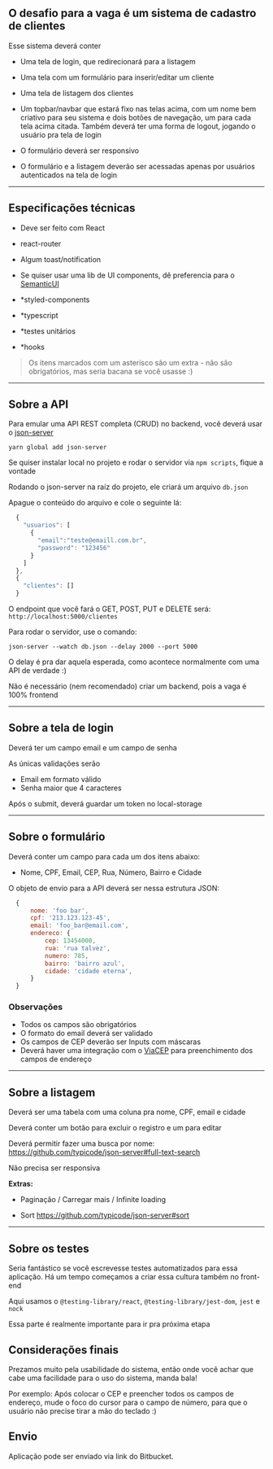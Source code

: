 ## **O desafio para a vaga é um sistema de cadastro de clientes**

Esse sistema deverá conter

- Uma tela de login, que redirecionará para a listagem

- Uma tela com um formulário para inserir/editar um cliente

- Uma tela de listagem dos clientes

- Um topbar/navbar que estará fixo nas telas acima, com um nome bem criativo para seu sistema e dois botões de navegação, um para cada tela acima citada. Também deverá ter uma forma de logout, jogando o usuário pra tela de login

- O formulário deverá ser responsivo

- O formulário e a listagem deverão ser acessadas apenas por usuários autenticados na tela de login
  
---

## Especificações técnicas

- Deve ser feito com React

- react-router

- Algum toast/notification

- Se quiser usar uma lib de UI components, dê preferencia para o [SemanticUI](http://react.semantic-ui.com/)

- *styled-components

- *typescript

- *testes unitários

- *hooks

> Os itens marcados com um asterísco são um extra - não são obrigatórios, mas seria bacana se você usasse :)

---

## Sobre a API

Para emular uma API REST completa (CRUD) no backend, você deverá usar o [json-server](https://github.com/typicode/json-server)

`yarn global add json-server`

Se quiser instalar local no projeto e rodar o servidor via `npm scripts`, fique a vontade

Rodando o json-server na raíz do projeto, ele criará um arquivo `db.json`

Apague o conteúdo do arquivo e cole o seguinte lá:

```js
  {
    "usuarios": [
      {
        "email":"teste@emaill.com.br",
        "password": "123456"
      }
    ]
  },
  {
    "clientes": []
  }
```

O endpoint que você fará o GET, POST, PUT e DELETE será: `http://localhost:5000/clientes`

Para rodar o servidor, use o comando:

`json-server --watch db.json --delay 2000 --port 5000`

O delay é pra dar aquela esperada, como acontece normalmente com uma API de verdade :)

Não é necessário (nem recomendado) criar um backend, pois a vaga é 100% frontend

---

## Sobre a tela de login

Deverá ter um campo email e um campo de senha

As únicas validações serão

- Email em formato válido
- Senha maior que 4 caracteres

Após o submit, deverá guardar um token no local-storage

---

## Sobre o formulário

Deverá conter um campo para cada um dos itens abaixo:

- Nome, CPF, Email, CEP, Rua, Número, Bairro e Cidade

O objeto de envio para a API deverá ser nessa estrutura JSON:

```js
  {
      nome: 'foo bar',
      cpf: '213.123.123-45',
      email: 'foo_bar@email.com',
      endereco: {
          cep: 13454000,
          rua: 'rua talvez',
          numero: 785,
          bairro: 'bairro azul',
          cidade: 'cidade eterna',
      }
  }
```

### Observações

- Todos os campos são obrigatórios
- O formato do email deverá ser validado
- Os campos de CEP deverão ser Inputs com máscaras
- Deverá haver uma integração com o [ViaCEP](https://viacep.com.br/) para preenchimento dos campos de endereço

---

## Sobre a listagem

Deverá ser uma tabela com uma coluna pra nome, CPF, email e cidade

Deverá conter um botão para excluir o registro e um para editar

Deverá permitir fazer uma busca por nome: <https://github.com/typicode/json-server#full-text-search>

Não precisa ser responsiva

**Extras:**

- Paginação / Carregar mais / Infinite loading

- Sort <https://github.com/typicode/json-server#sort>

---

## Sobre os testes

Seria fantástico se você escrevesse testes automatizados para essa aplicação. Há um tempo começamos a criar essa cultura também no front-end

Aqui usamos o `@testing-library/react`, `@testing-library/jest-dom`, `jest` e `nock`

Essa parte é realmente importante para ir pra próxima etapa

## Considerações finais

Prezamos muito pela usabilidade do sistema, então onde você achar que cabe uma facilidade para o uso do sistema, manda bala!

Por exemplo: Após colocar o CEP e preencher todos os campos de endereço, mude o foco do cursor para o campo de número, para que o usuário não precise tirar a mão do teclado :)

## Envio

Aplicação pode ser enviado via link do Bitbucket.
